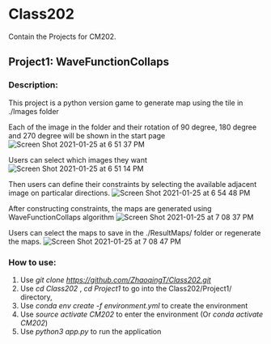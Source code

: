 # Class202 
Contain the Projects for CM202.


## Project1: WaveFunctionCollaps 

### Description:

This project is a python version game to generate map using the tile in ./Images folder

Each of the image in the folder and their rotation of 90 degree, 180 degree and 270 degree will be shown in the start page
![Screen Shot 2021-01-25 at 6 51 37 PM](https://user-images.githubusercontent.com/24282146/105781803-3284a980-5f41-11eb-83b5-74014eb2e576.png)

Users can select which images they want
![Screen Shot 2021-01-25 at 6 51 14 PM](https://user-images.githubusercontent.com/24282146/105781814-387a8a80-5f41-11eb-81d6-93fb2f0db40d.png)

Then users can define their constraints by selecting the available adjacent image on particalar directions.
![Screen Shot 2021-01-25 at 6 54 48 PM](https://user-images.githubusercontent.com/24282146/105781822-3adce480-5f41-11eb-9a05-3933601f169a.png)

After constructing constraints, the maps are generated using WaveFunctionCollaps algorithm
![Screen Shot 2021-01-25 at 7 08 37 PM](https://user-images.githubusercontent.com/24282146/105781824-3ca6a800-5f41-11eb-9ce7-46d78b826f4c.png)

Users can select the maps to save in the ./ResultMaps/ folder or regenerate the maps.
![Screen Shot 2021-01-25 at 7 08 47 PM](https://user-images.githubusercontent.com/24282146/105781829-3dd7d500-5f41-11eb-969c-36c66702faf4.png)

### How to use:

1. Use *git clone https://github.com/ZhaoqingT/Class202.git*
2. Use *cd Class202* , *cd Project1* to go into the Class202/Project1/ directory,
3. Use *conda env create -f environment.yml* to create the environment
4. Use *source activate CM202* to enter the environment (Or *conda activate CM202*)
5. Use *python3 app.py* to run the application


